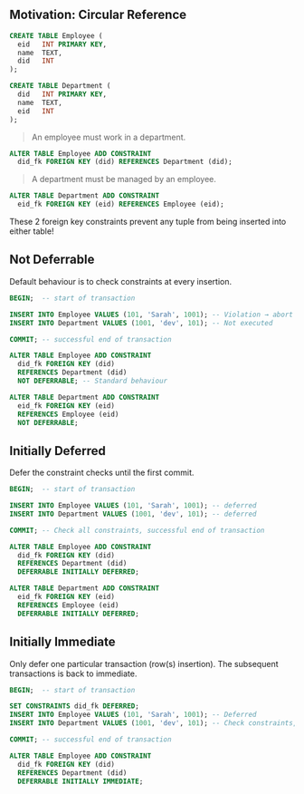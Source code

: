 
## Motivation: Circular Reference

```sql
CREATE TABLE Employee (
  eid   INT PRIMARY KEY,
  name  TEXT,
  did   INT
);

```

```sql
CREATE TABLE Department (
  did   INT PRIMARY KEY,
  name  TEXT,
  eid   INT
);
```

> An employee must work in a department.

```sql
ALTER TABLE Employee ADD CONSTRAINT
  did_fk FOREIGN KEY (did) REFERENCES Department (did);

```

> A department must be managed by an employee.

```sql
ALTER TABLE Department ADD CONSTRAINT
  eid_fk FOREIGN KEY (eid) REFERENCES Employee (eid);
```

These 2 foreign key constraints prevent any tuple from being inserted into either table!

## Not Deferrable

Default behaviour is to check constraints at every insertion.

```sql
BEGIN;  -- start of transaction

INSERT INTO Employee VALUES (101, 'Sarah', 1001); -- Violation → abort
INSERT INTO Department VALUES (1001, 'dev', 101); -- Not executed

COMMIT; -- successful end of transaction
```

```sql
ALTER TABLE Employee ADD CONSTRAINT
  did_fk FOREIGN KEY (did)
  REFERENCES Department (did)
  NOT DEFERRABLE; -- Standard behaviour

ALTER TABLE Department ADD CONSTRAINT
  eid_fk FOREIGN KEY (eid)
  REFERENCES Employee (eid)
  NOT DEFERRABLE;
```

## Initially Deferred

Defer the constraint checks until the first commit.

```sql
BEGIN;  -- start of transaction

INSERT INTO Employee VALUES (101, 'Sarah', 1001); -- deferred
INSERT INTO Department VALUES (1001, 'dev', 101); -- deferred

COMMIT; -- Check all constraints, successful end of transaction
```

```sql
ALTER TABLE Employee ADD CONSTRAINT
  did_fk FOREIGN KEY (did)
  REFERENCES Department (did)
  DEFERRABLE INITIALLY DEFERRED;

ALTER TABLE Department ADD CONSTRAINT
  eid_fk FOREIGN KEY (eid)
  REFERENCES Employee (eid)
  DEFERRABLE INITIALLY DEFERRED;
```

## Initially Immediate

Only defer one particular transaction (row(s) insertion). The subsequent transactions is back to immediate.

```sql
BEGIN;  -- start of transaction

SET CONSTRAINTS did_fk DEFERRED;
INSERT INTO Employee VALUES (101, 'Sarah', 1001); -- Deferred
INSERT INTO Department VALUES (1001, 'dev', 101); -- Check constraints, success

COMMIT; -- successful end of transaction
```

```sql
ALTER TABLE Employee ADD CONSTRAINT
  did_fk FOREIGN KEY (did)
  REFERENCES Department (did)
  DEFERRABLE INITIALLY IMMEDIATE;
```